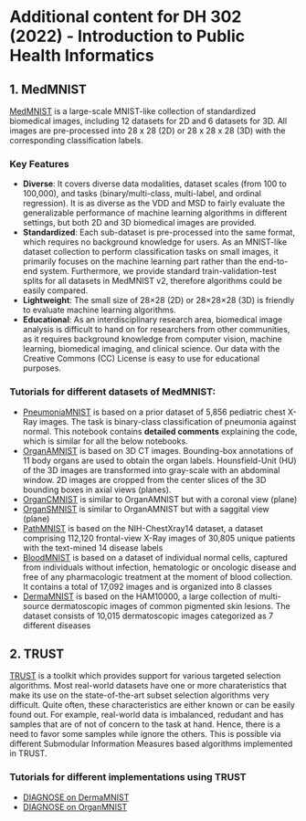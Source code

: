 # Additional content for DH 302 (2022) - Introduction to Public Health Informatics

## 1. MedMNIST 
[MedMNIST](https://medmnist.com/) is a large-scale MNIST-like collection of standardized biomedical images, including 12 datasets for 2D and 6 datasets for 3D. All images are pre-processed into 28 x 28 (2D) or 28 x 28 x 28 (3D) with the corresponding classification labels.

### Key Features 
* **Diverse**: It covers diverse data modalities, dataset scales (from 100 to 100,000), and tasks (binary/multi-class, multi-label, and ordinal regression). It is as diverse as the VDD and MSD to fairly evaluate the generalizable performance of machine learning algorithms in different settings, but both 2D and 3D biomedical images are provided.   
* **Standardized**: Each sub-dataset is pre-processed into the same format, which requires no background knowledge for users. As an MNIST-like dataset collection to perform classification tasks on small images, it primarily focuses on the machine learning part rather than the end-to-end system. Furthermore, we provide standard train-validation-test splits for all datasets in MedMNIST v2, therefore algorithms could be easily compared.    
* **Lightweight**: The small size of 28×28 (2D) or 28×28×28 (3D) is friendly to evaluate machine learning algorithms.    
* **Educational**: As an interdisciplinary research area, biomedical image analysis is difficult to hand on for researchers from other communities, as it requires background knowledge from computer vision, machine learning, biomedical imaging, and clinical science. Our data with the Creative Commons (CC) License is easy to use for educational purposes.    

### Tutorials for different datasets of MedMNIST:
* [PneumoniaMNIST](./PneumoniaMNIST.ipynb) is based on a prior dataset of 5,856 pediatric chest X-Ray images. The task is binary-class classification of pneumonia against normal. This notebook contains **detailed comments** explaining the code, which is similar for all the below notebooks.
* [OrganAMNIST](./OrganAMNIST.ipynb) is based on 3D CT images. Bounding-box annotations of 11 body organs are used to obtain the organ labels. Hounsfield-Unit (HU) of the 3D images are transformed into gray-scale with an abdominal window. 2D images are cropped from the center slices of the 3D bounding boxes in axial views (planes). 
* [OrganCMNIST](./OrganCMNIST.ipynb) is similar to OrganAMNIST but with a coronal view (plane)
* [OrganSMNIST](./OrganSMNIST.ipynb) is similar to OrganAMNIST but with a saggital view (plane)
* [PathMNIST](./PathMNIST.ipynb) is based on the NIH-ChestXray14 dataset, a dataset comprising 112,120 frontal-view X-Ray images of 30,805 unique patients with the text-mined 14 disease labels 
* [BloodMNIST](./BloodMNIST.ipynb) is based on a dataset of individual normal cells, captured from individuals without infection, hematologic or oncologic disease and free of any pharmacologic treatment at the moment of blood collection. It contains a total of 17,092 images and is organized into 8 classes
* [DermaMNIST](./DermaMNIST.ipynb) is based on the HAM10000, a large collection of multi-source dermatoscopic images of common pigmented skin lesions. The dataset consists of 10,015 dermatoscopic images categorized as 7 different diseases


## 2. TRUST 

[TRUST](https://github.com/decile-team/trust) is a toolkit which provides support for various targeted selection algorithms. Most real-world datasets have one or more charateristics that make its use on the state-of-the-art subset selection algorithms very difficult. Quite often, these characteristics are either known or can be easily found out. For example, real-world data is imbalanced, redudant and has samples that are of not of concern to the task at hand. Hence, there is a need to favor some samples while ignore the others. This is possible via different Submodular Information Measures based algorithms implemented in TRUST.

### Tutorials for different implementations using TRUST
* [DIAGNOSE on DermaMNIST](./DIAGNOSE_OrganMNIST.ipynb)
* [DIAGNOSE on OrganMNIST](./DIAGNOSE_DermaMNIST.ipynb)
